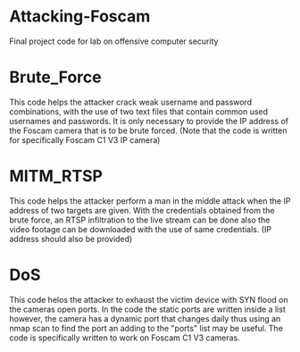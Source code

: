 # Attacking-Foscam
Final project code for lab on offensive computer security

# Brute_Force
This code helps the attacker crack weak username and password combinations, with the use of two text files that contain common used usernames and passwords.
It is only necessary to provide the IP address of the Foscam camera that is to be brute forced.
(Note that the code is written for specifically Foscam C1 V3 IP camera)

# MITM_RTSP
This code helps the attacker perform a man in the middle attack when the IP address of two targets are given.
With the credentials obtained from the brute force, an RTSP infiltration to the live stream can be done also the video footage can be downloaded with the use of same credentials. (IP address should also be provided)

# DoS 
This code helos the attacker to exhaust the victim device with SYN flood on the cameras open ports. In the code the static ports are written inside a list however, the camera has a dynamic port that changes daily thus using an nmap scan to find the port an adding to the "ports" list may be useful. The code is specifically written to work on Foscam C1 V3 cameras. 



